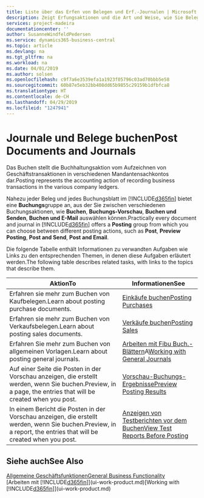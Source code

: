 ```yaml
---
title: Liste über das Erfen von Belegen und Erf.-Journalen | Microsoft Docs
description: Zeigt Erfungsaktionen und die Art und Weise, wie Sie Belege und Erf.-Journalen buchen können.
services: project-madeira
documentationcenter: ''
author: SusanneWindfeldPedersen
ms.service: dynamics365-business-central
ms.topic: article
ms.devlang: na
ms.tgt_pltfrm: na
ms.workload: na
ms.date: 04/01/2019
ms.author: solsen
ms.openlocfilehash: c9f7a6e3539efa1a1923f05796c03ad70bbb5e58
ms.sourcegitcommit: 60b87e5eb32bb408dd65b9855c29159b1dfbfca8
ms.translationtype: HT
ms.contentlocale: de-CH
ms.lasthandoff: 04/29/2019
ms.locfileid: "1247941"
---
```

# <a name="post-documents-and-journals"></a><span data-ttu-id="39f1f-103">Journale und Belege buchen</span><span class="sxs-lookup"><span data-stu-id="39f1f-103">Post Documents and Journals</span></span>
<span data-ttu-id="39f1f-104">Das Buchen stellt die Buchhaltungsaktion vom Aufzeichnen von Geschäftstransaktionen in verschiedenen Mandantensachkontos dar.</span><span class="sxs-lookup"><span data-stu-id="39f1f-104">Posting represents the accounting action of recording business transactions in the various company ledgers.</span></span>

<span data-ttu-id="39f1f-105">Nahezu jeder Beleg und jedes Buchungsblatt im [!INCLUDE[d365fin](includes/d365fin_md.md)] bietet eine **Buchungs**gruppe an, aus der Sie zwischen verschiedenen Buchungsaktionen, wie **Buchen**, **Buchungs-Vorschau**, **Buchen und Senden**, **Buchen und E-Mail** auswählen können.</span><span class="sxs-lookup"><span data-stu-id="39f1f-105">Practically every document and journal in [!INCLUDE[d365fin](includes/d365fin_md.md)] offers a **Posting** group from which you can choose between different posting actions, such as **Post**, **Preview Posting**, **Post and Send**, **Post and Email**.</span></span>

<span data-ttu-id="39f1f-106">Die folgende Tabelle enthält Informationen zu verwandten Aufgaben wie Links zu den entsprechenden Themen, in denen diese Aufgaben erläutert werden.</span><span class="sxs-lookup"><span data-stu-id="39f1f-106">The following table describes related tasks, with links to the topics that describe them.</span></span>

| <span data-ttu-id="39f1f-107">Aktion</span><span class="sxs-lookup"><span data-stu-id="39f1f-107">To</span></span> | <span data-ttu-id="39f1f-108">Informationen</span><span class="sxs-lookup"><span data-stu-id="39f1f-108">See</span></span> |
| --- | --- |
| <span data-ttu-id="39f1f-109">Erfahren sie mehr zum Buchen von Kaufbelegen.</span><span class="sxs-lookup"><span data-stu-id="39f1f-109">Learn about posting purchase documents.</span></span> |[<span data-ttu-id="39f1f-110">Einkäufe buchen</span><span class="sxs-lookup"><span data-stu-id="39f1f-110">Posting Purchases</span></span>](ui-post-purchases.md) |
| <span data-ttu-id="39f1f-111">Erfahren sie mehr zum Buchen von Verkaufsbelegen.</span><span class="sxs-lookup"><span data-stu-id="39f1f-111">Learn about posting sales documents.</span></span> |[<span data-ttu-id="39f1f-112">Verkäufe buchen</span><span class="sxs-lookup"><span data-stu-id="39f1f-112">Posting Sales</span></span>](ui-post-sales.md) |
| <span data-ttu-id="39f1f-113">Erfahren Sie mehr zum Buchen von allgemeinen Vorlagen.</span><span class="sxs-lookup"><span data-stu-id="39f1f-113">Learn about posting general journals.</span></span> |<span data-ttu-id="39f1f-114">[Arbeiten mit Fibu Buch.-Blättern](ui-work-general-journals.md)A</span><span class="sxs-lookup"><span data-stu-id="39f1f-114">[Working with General Journals](ui-work-general-journals.md)</span></span> |
| <span data-ttu-id="39f1f-115">Auf einer Seite die Posten in der Vorschau anzeigen, die erstellt werden, wenn Sie buchen.</span><span class="sxs-lookup"><span data-stu-id="39f1f-115">Preview, in a page, the entries that will be created when you post.</span></span> |[<span data-ttu-id="39f1f-116">Vorschau-Buchungs-Ergebnisse</span><span class="sxs-lookup"><span data-stu-id="39f1f-116">Preview Posting Results</span></span>](ui-how-preview-post-results.md) |
| <span data-ttu-id="39f1f-117">In einem Bericht die Posten in der Vorschau anzeigen, die erstellt werden, wenn Sie buchen.</span><span class="sxs-lookup"><span data-stu-id="39f1f-117">Preview, in a report, the entries that will be created when you post.</span></span> |[<span data-ttu-id="39f1f-118">Anzeigen von Testberichten vor dem Buchen</span><span class="sxs-lookup"><span data-stu-id="39f1f-118">View Test Reports Before Posting</span></span>](ui-how-view-test-reports-posting.md) |

## <a name="see-also"></a><span data-ttu-id="39f1f-119">Siehe auch</span><span class="sxs-lookup"><span data-stu-id="39f1f-119">See Also</span></span>
[<span data-ttu-id="39f1f-120">Allgemeine Geschäftsfunktionen</span><span class="sxs-lookup"><span data-stu-id="39f1f-120">General Business Functionality</span></span>](ui-across-business-areas.md)  
<span data-ttu-id="39f1f-121">[Arbeiten mit [!INCLUDE[d365fin](includes/d365fin_md.md)]](ui-work-product.md)</span><span class="sxs-lookup"><span data-stu-id="39f1f-121">[Working with [!INCLUDE[d365fin](includes/d365fin_md.md)]](ui-work-product.md)</span></span>

